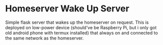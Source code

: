 # Homeserver Wake Up Server

Simple flask server that wakes up the homeserver on request. This is deployed on low-power device (should've be Raspberry Pi, but i only got old android phone with termux installed) that always on and connected to the same network as the homeserver.